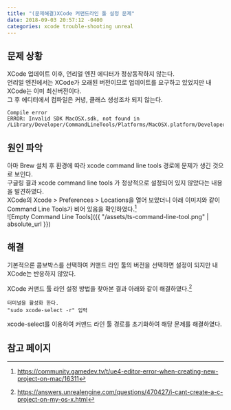 ```yaml
---
title: "(문제해결)XCode 커맨드라인 툴 설정 문제"
date: 2018-09-03 20:57:12 -0400
categories: xcode trouble-shooting unreal
---
```


## 문제 상황
XCode 업데이트 이후, 언리얼 엔진 에디터가 정상동작하지 않는다.  
언리얼 엔진에서는 XCode가 오래된 버전이므로 업데이트를 요구하고 있었지만 내 XCode는 이미 최신버전이다.  
그 후 에디터에서 컴파일은 커녕, 클래스 생성조차 되지 않는다.  
```
Compile error
ERROR: Invalid SDK MacOSX.sdk, not found in /Library/Developer/CommandLineTools/Platforms/MacOSX.platform/Developer/SDKs
```

## 원인 파악
아마 Brew 설치 후 환경에 따라 xcode command line tools 경로에 문제가 생긴 것으로 보인다.  
구글링 결과 xcode command line tools 가 정상적으로 설정되어 있지 않았다는 내용을 발견하였다.  
XCode의 Xcode > Preferences > Locations을 열어 보았더니 아래 이미지와 같이 Command Line Tools가 비어 있음을 확인하였다.[^1]  
![Empty Command Line Tools]({{ "/assets/ts-command-line-tool.png" | absolute_url }})  

## 해결
기본적으론 콤보박스를 선택하여 커맨드 라인 툴의 버전을 선택하면 설정이 되지만 내 XCode는 반응하지 않았다.  

XCode 커맨드 툴 라인 설정 방법을 찾아본 결과 아래와 같이 해결하였다.[^2]  
``` 
터미널을 활성화 한다.
"sudo xcode-select -r" 입력
```
xcode-select를 이용하여 커맨드 라인 툴 경로를 초기화하여 해당 문제를 해결하였다.  

## 참고 페이지
[^1]: https://community.gamedev.tv/t/ue4-editor-error-when-creating-new-project-on-mac/16311  
[^2]: https://answers.unrealengine.com/questions/470427/i-cant-create-a-c-project-on-my-os-x.html  

